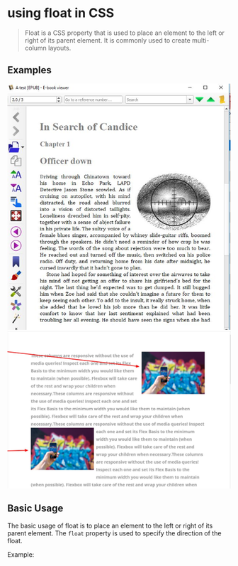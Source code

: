 # using float in CSS

> Float is a CSS property that is used to place an element to the left or right of its parent element. It is commonly used to create multi-column layouts.

## Examples
![float](./float-examples/float-example-3.jpg)
![float](./float-examples/float-example-2.jpg)

## Basic Usage

The basic usage of float is to place an element to the left or right of its parent element. The `float` property is used to specify the direction of the float.

Example:
